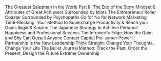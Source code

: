 The Greatest Salesman in the World Part II: The End of the Story
Mindset
8 Attributes of Great Achievers
Surrounded by Idiots
The Entrepreneur Roller Coaster
Surrounded by Psychopaths
Go for No for Network Marketing
Time-Blocking: Your Method to Supercharge Productivity & Reach your Goals
Ikigai & Kaizen: The Japanese Strategy to Achieve Personal Happiness and Professional Success
The Introvert's Edge: How the Quiet and Shy Can Outsell Anyone
Contact Capital
Pro-sumer Power II
Partnership is the New Leadership
Think Straight: Change Your Thoughts, Change Your Life
The Bullet Journal Method: Track the Past, Order the Present, Design the Future
Extreme Ownership
